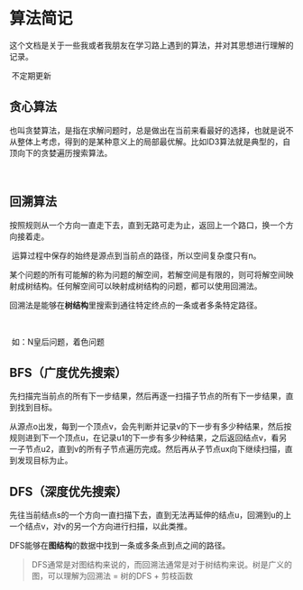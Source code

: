# 算法简记

​		这个文档是关于一些我或者我朋友在学习路上遇到的算法，并对其思想进行理解的记录。

​		不定期更新



## 贪心算法

​		也叫贪婪算法，是指在求解问题时，总是做出在当前来看最好的选择，也就是说不从整体上考虑，得到的是某种意义上的局部最优解。比如ID3算法就是典型的，自顶向下的贪婪遍历搜索算法。

​		

## 回溯算法

​		按照规则从一个方向一直走下去，直到无路可走为止，返回上一个路口，换一个方向接着走。

​		运算过程中保存的始终是源点到当前点的路径，所以空间复杂度只有n。

​		某个问题的所有可能解的称为问题的解空间，若解空间是有限的，则可将解空间映射成树结构。任何解空间可以映射成树结构的问题，都可以使用回溯法。

​		回溯法是能够在**树结构**里搜索到通往特定终点的一条或者多条特定路径。

​		

​		如：N皇后问题，着色问题



## BFS（广度优先搜索）

​		先扫描完当前点的所有下一步结果，然后再逐一扫描子节点的所有下一步结果，直到找到目标。

​		从源点o出发，每到一个顶点v，会先判断并记录v的下一步有多少种结果，然后按规则进到下一个顶点u，在记录u1的下一步有多少种结果，之后返回结点v，看另一子节点u2，直到v的所有子节点遍历完成。然后再从子节点ux向下继续扫描，直到发现目标为止。



## DFS（深度优先搜索）

​		先往当前结点s的一个方向一直扫描下去，直到无法再延伸的结点u，回溯到u的上一个结点v，对v的另一个方向进行扫描，以此类推。

​		DFS能够在**图结构**的数据中找到一条或多条点到点之间的路径。



> DFS通常是对图结构来说的，而回溯法通常是对于树结构来说。树是广义的图，可以理解为回溯法 = 树的DFS + 剪枝函数

​		

